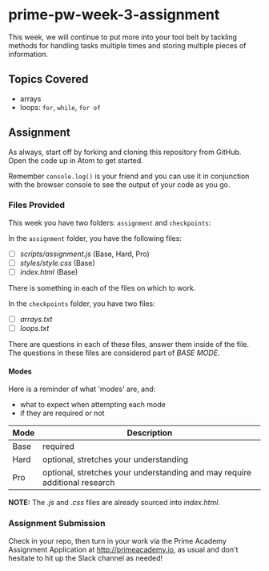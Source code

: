 # prime-pw-week-3-assignment

This week, we will continue to put more into your tool belt by tackling methods for handling tasks multiple times and storing multiple pieces of information.

## Topics Covered

* arrays
* loops: `for`, `while`, `for of`

## Assignment

As always, start off by forking and cloning this repository from GitHub. Open the code up in Atom to get started.

Remember `console.log()` is your friend and you can use it in conjunction with the browser console to see the output of your code as you go.

### Files Provided
This week you have two folders: `assignment` and `checkpoints`:

In the `assignment` folder, you have the following files:

- [ ] *scripts/assignment.js* (Base, Hard, Pro)
- [ ] *styles/style.css* (Base)
- [ ] *index.html* (Base)

There is something in each of the files on which to work.

In the `checkpoints` folder, you have two files:

- [ ] *arrays.txt*
- [ ] *loops.txt*

There are questions in each of these files, answer them inside of the file. The questions in these files are considered part of *BASE MODE*.

#### Modes

Here is a reminder of what 'modes' are, and:

* what to expect when attempting each mode
* if they are required or not

Mode | Description
--- | ---
Base | required
Hard | optional, stretches your understanding
Pro | optional, stretches your understanding and may require additional research

**NOTE:** The *.js* and *.css* files are already sourced into *index.html*.

### Assignment Submission
Check in your repo, then turn in your work via the Prime Academy Assignment Application at http://primeacademy.io, as usual and don't hesitate to hit up the Slack channel as needed!
